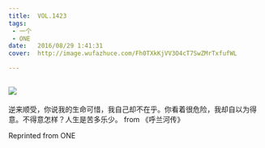 ```yaml
---
title:	VOL.1423
tags:
 - 一个
 - ONE
date:	2016/08/29 1:41:31
cover:	http://image.wufazhuce.com/Fh0TXkKjVV3O4cT7SwZMrTxfufWL

---
```

![](http://image.wufazhuce.com/Fh0TXkKjVV3O4cT7SwZMrTxfufWL)
---

逆来顺受，你说我的生命可惜，我自己却不在乎。你看着很危险，我却自以为得意。不得意怎样？人生是苦多乐少。 from 《呼兰河传》
 
Reprinted from ONE
